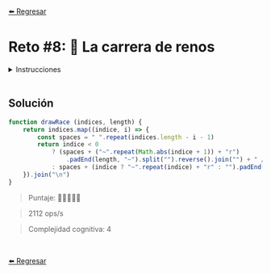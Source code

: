 [⬅️ Regresar](https://github.com/cosmoart/adventJS)

# Reto #8: 🦌 La carrera de renos

<details>
  <summary>Instrucciones</summary>

</br>

¡Es hora de seleccionar a los renos más rápidos para los viajes de Santa! 🦌🎄
Santa Claus ha organizado unas emocionantes carreras de renos para decidir cuáles están en mejor forma.

Tu tarea es mostrar el progreso de cada reno en una pista de nieve en formato isométrico.

La información que recibes:

- indices: Un array de enteros que representan el progreso de cada reno en la pista:
- 0: El carril está vacío.
- Número positivo: La posición actual del reno desde el inicio de la pista.
- Número negativo: La posición actual del reno desde el final de la pista.
- length: La longitud de cada carril.

Devuelve un string que represente la pista de la carrera:

- Cada carril tiene exactamente length posiciones llenas de nieve (~).
- Cada reno se representa con la letra r.
- Los carriles están numerados al final con /1, /2, etc.
- La vista es isométrica, por lo que los carriles inferiores están desplazados hacia la derecha.

Ejemplos:

```js
drawRace([0, 5, -3], 10)
/*
  ~~~~~~~~~~ /1
 ~~~~~r~~~~ /2
~~~~~~~r~~ /3
*/

drawRace([2, -1, 0, 5], 8)
/*
   ~~r~~~~~ /1
  ~~~~~~~r /2
 ~~~~~~~~ /3
~~~~~r~~ /4
*/

drawRace([3, 7, -2], 12)
/*
  ~~~r~~~~~~~~ /1
 ~~~~~~~~r~~~ /2
~~~~~~~~~~r~ /3
*/
```
</details>

<br/>

## Solución

```js
function drawRace (indices, length) {
	return indices.map((indice, i) => {
		const spaces = " ".repeat(indices.length - i - 1)
		return indice < 0
			? (spaces + ("~".repeat(Math.abs(indice + 1)) + "r")
				.padEnd(length, "~").split("").reverse().join("") + " /" + (i + 1))
			: spaces + (indice ? "~".repeat(indice) + "r" : "").padEnd(length, "~") + " /" + (i + 1)
	}).join("\n")
}
```

> Puntaje: 🌟🌟🌟🌟🌟

> 2112 ops/s

> Complejidad cognitiva: 4

<br/>

[⬅️ Regresar](https://github.com/cosmoart/adventJS)